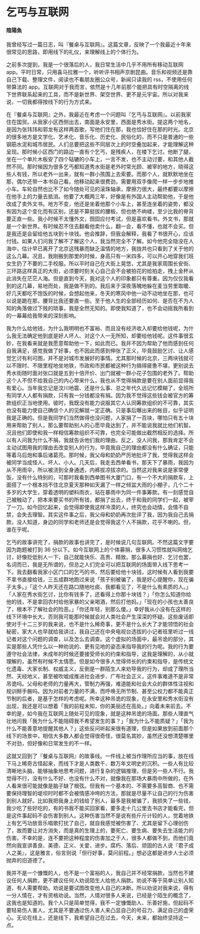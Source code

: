 # 乞丐与互联网

#### 陰陽魚

我曾经写过一篇日志，叫『餐桌与互联网』。这篇文章，反映了一个我最近十年来很常见的思路，即用线下的礼仪，来理解线上的个体行为。

之前多次提到，我是一个很落后的人，我日常生活中几乎不用所有移动互联网 app。平时日常，只用喜马拉雅一个，听听评书相声京剧昆曲。音乐和视频还是靠自己下载、整理文件，阅读也不看朋友圈公众号，新闻只读我的 rss，不使用任何带算法的 app。互联网对于我而言，依然是十几年前那个能把具有时空隔离的线下世界联系起来的工具，而不是新世界、架空世界、更不是元宇宙。所以对我来说，一切我都得按线下的行为方式来。

在『餐桌与互联网』之外，我最近在考虑一个问题叫『乞丐与互联网』。以前我家住在国贸。从我家小区西侧出去，南面是永安里，西面是秀水街。提这两个地名，是因为张玮玮和郭龙有这样两首歌，写他们住在那，我也恰好住在那的时光。北京的很多地方是文学化、艺术化、音乐化、历史化、民俗化的，而不只是普通的一些钢筋水泥和城市居民。人们总要把这些不同层次上的时空叠加起来，才能理解这种呈现。那时候小区西门的路边一直有个乞丐，是残疾人，在楼下乞讨。他断了腿，坐在一个单片木板安了四个轱辘的小车上，一言不发，也不主动讨要，和其他人截然不同。那时候因为很多乞丐都知道秀水街是老外时常光顾、被宰的地方，晓得这些人有钱，所以老外一出来，就有一群小孩围上去索要。而那个人，就默默地坐在那，偶尔还带一本书自己看。他移动起来很费劲，需要用双手像爬一样一步步地推小车。车轮自然也比不了如今随处可见的滚珠轴承，摩擦力很大，最终都要以摩擦在他手上的力量去抵消。他要了大概两三年，好像是有外国人主动帮助他，于是他改成了卖外文书。地方不变，他还是坐着他那个小车上，甚至连坐着的姿势，都没有因为这个变化而有区别，还是不算挺拔的腰板，但也绝不岣嵝，至少比我的脊背要正直一些。我小时候不太懂外文，囫囵应付考试，但是喜欢看书。外文书，那就是一个新世界。有时候忍不住去翻看他卖什么，翻一会，看不懂，也就不会买。但是我还是会留给他五块到十块钱。他会推辞，但我会解释，我看了书很开心，应该付钱。如果人们问我了解不了解这个人，我当然完全不了解。如今他完全隐没在人海中，估计早已离开了北京这残暴而缺乏温情的地方，我拢共也只看到了关于他的这么几幕。况且，我刚搬到那里的时候，身高只有一米四多，可以开心地穿我们班女生扔了不要的二手校服。所以平时自己在大街上晃悠，尤其是我家周围长安街、三环路这样真正的大街，必须要时刻关心自己会不会被拍花的给拍走，拽上金杯从此消失在茫茫人海。但是直到今天，我对这个人的印象都只有尊重。因为仅仅我看到的这几幕，易地而处，我是做不到的。我后来于深夜落魄地躲在麦当劳里取暖、好几天都吃不饱饭的时候，会想起他来，冬天的寒风中他一动不动地坐在那，也可以说是跪在那，腰背比我还要直一些。至于他人生的全部经历如何、是否在不为人知的角落做过下贱的琐事，我是全然无知的。即使我知道了，也不会动摇我所看到的一幕幕给我带来的深刻影响。

我为什么给他钱，为什么我明明也不富裕、而且没有经济收入却要给他钱呢，为什么我无法确定他到底是好人坏人、对这个人一无所知，却要给他钱呢。这件事很玄妙，在我看来就是我愿意帮助他一下，如此而已。我并不因为帮助了他而感到任何自我满足，感觉我做了好事，也不因此而感到伸张了正义，毕竟鼓励乞讨、让人感觉乞讨有利可图，并不是对城市发展好的事情。尤其那时候的北京，三两块钱就可以不限时、不限里程地坐地铁，市政和市民都被这种行为搞得疲惫不堪，更别说去秀水街随时面对张口就是五到十倍开价、出门就被一群小花子包围的老外了。帮助这个人不但不给我自己的内心带来什么，我也从不觉得捐款是要在别人面前显得我有爱心。当年我忘记是汶川地震、还是什么事、总之年代久远记忆模糊了，全班所有同学人人都有捐款，只有我一分钱都没有捐。因为我不觉得这些钱会被官方的筹款组织正当地使用。彼时，我既没有能力说服其它人认同筹款组织的不可靠，其实也没有能力使自己确信个人的见解就一定正确。只是事后曝出来的帐目，似乎证明我是正确的。但是我同学们当然做得也没问题，人家捐了一百块，哪怕只有五十块用来帮助了别人，那么要帮助别人的心愿毕竟达到了，并不能说我就比他们机智。况且他们即使和我一样相信筹款组织不可靠，也完全可能做出截然相反的选择。所以有人问我为什么不捐，我就告诉他们我的理由。反之，没人问我，那我肯定不会主动试图用我的理由去改变别人的行为，毕竟我自己的理由都没有什么确证，只能等着马后炮和事后诸葛亮。那时候，我父母和奶奶严厉地批评了我，觉得我这样会被同学当成怪人、坏人、小人。几天后，我走去西单看书，那天下了暴雨，我因为从不用雨伞，所以被浇到全身通透，内裤拔凉拔凉的。当然这对我来说是家常便饭，没有什么特别的，可那时我看到西单图书大厦门口，有一个不大的捐款车，上面搭了一个根本挡不住北京夏天那种如天漏了一样之倾盆大雨的小棚子，几个二十多岁的大学生，穿着透明的塑料雨衣，站在暴雨中为同一件事筹款。有一刻感觉自己被触动了，把本来要买书的所有钱，都捐了出去，终于和我的同学们一起，被宰了一刀。如今回忆起来，会觉得即使我这样冷漠的人，终究也会动情，会情不自禁，会失去理智。其实这件事之后，我父母和奶奶再次批评了我，因为我自己去捐款，没人知道，身边的同学和老师还是会觉得我这个人不捐款，花乎不喇的。但，谁在乎呢。

乞丐的故事讲完了，捐款的故事也讲完了，是时候说几句互联网。不然这篇文字要因为跑题被打到 36 分以下。如今互联网上的个体募捐，很多人习惯性就叫网络乞讨，好像贬低别人一下，自己就能快乐、高贵、精致。那么募捐也好、乞讨也罢，名词而已，我是无所谓的，但总之人们完全可以把互联网的场面带入线下思考一下。我去翻看我家小区门口的乞丐的书，然后要给他十块钱，这时候有人看到我要不拿书直接给钱，三五成群地跑过来说「孩子别被骗了，我是好心提醒你，现在骗子太多。」「这个人昨天还在路口随地吐痰、我都看见了，不是什么有素质的人。」「人家在秀水街乞讨，比你有钱多了，还看得上你那十块钱？」「你怎么知道你给他的钱，不是拿回农村给他家暴的父亲喝酒，然后打他妈。」「现在的小孩也太善良了，根本不了解社会的险恶。」「你还年轻，别那么傻。」幸好我从小没有在这样的线下环境中长大，否则我可能那时候就会对人类社会产生深深的怀疑。这些废话即使对于十二三岁的我来说，也不是什么稀奇事，更不是什么长大了才能领悟的社会秘密，家大人也早就给我讲过，我自己还在中央电视台选拔的小记者班里听过一线记者对这个问题的调查，以及怎么去调查。这个虚拟的场面中，最吊诡的部分，其实是那些人凭什么以一种劝说的、更有见地的姿态来指导我的行为呢。我的行为要遵守社会法律，未成年的时候还要接受师长的约束和指导，这我是理解的，从小就理解的，虽然有时候不太情愿。但是如今很多人觉得师长的约束和指导，是传统文化遗毒、大家长制、权威主义，反倒是一群陌生人来劝导我的行为，却成了理所当然、天经地义，甚至被吹嘘成推进社会进步、广布社会正义，这件事难道不是非常吊诡吗。父母和老师的力量再大，管制力再强，难道能和社会大众的群体性注视和规训掰手腕吗。因为对前者力量的不满，而呼唤无所节制、甚至公权力都不能真正节制的后者，是基于怎样的考虑呢。所幸这种吊诡的现象，在永安里和秀水街没有出现，我还是可以想着「我的前程未知，你的美丽还在高处。」向着未来前去。不幸的是，如今我在互联网上随处可见的现象，就是这种吊诡的场面。那些人理直气壮地问我「我为什么不能阻碍我不希望发生的事？」「我为什么不能质疑？」「我为什么不能善意地提醒其他人？」这些反问听起来很有道理，但是如果放到前面那个线下的场景中，相信大多数人都会觉得很奇怪，很莫名其妙，虽然还没想清楚哪里不对劲，但好像和日常发生的不一样。

这就又回到了『餐桌与互联网』的故事线。一件线上被当作理所应当的事，放在线下马上稀奇古怪起来，而线下才是人类数千、数万年文明史的沉积。一些人有比较清晰地头脑，能够抽象地思考问题，进行复杂的逻辑推理，但是另一些人不行。我觉得不行，没有什么不好、也没有什么不对，就像我在那场大暴雨中所做的，在外人看来很可能就像是脑子缺了根弦。但我有一个基本的、不需要多高智商、也不需要保持理智的堤坝时时都不会被情感冲垮的方法，那就是尽量不让自己的行为伤害到别人就好。比如我把我身上的钱给了别人，最多是我被骗了，我损失了一些钱，我少吃了些好吃的，有的书我不能买回家看，要多走十几公里去书店才能看完，但是这件事起码不会伤害到别人。这种伤害当然不是说有些斤斤计较的人，觉着地铁上有乞丐功放音乐唱歌打扰了自己，就自我感觉被伤害了、尤其是留下心理创伤了，故而要让对方消失，而是真的生理上的，要死亡、要生病、要失去生活能力的伤害。不幸的是，连不要把这种程度的伤害加之于人，很多人都做不到，而他们竟然向我宣讲善良、美德、正义、关爱、进步。腐朽、落后、顽固的古人说『君子成人之美』，这是雅言，俗言则说「但行好事，莫问前程。」想必这都是进步人士必须抛弃的旧道德了。

我并不是一个慷慨的人，也不是一个富裕的人，我自己并不经常捐款，当然也不建议任何人捐款，更不建议任何人劝说陌生人给他人捐款。劝说不等于简单让别人知道，有人需要帮助。劝说是要试图改变他人自己的决断。所以劝说对我来说，得有一分人情在，才有资格劝说。当然，人情对很多人来说，已经是个陌生的概念了，这我也是知道的。我个人只是简单觉得，我不一定慷慨助人、乐善好施，但起码不要轻易伤人害人，尤其是不要通过伤人害人来凸显自己的号召力、满足自己的虚荣心。无论在线上，还是线下，我希望自己在过去，今天，未来，都始终坚持这一点。
